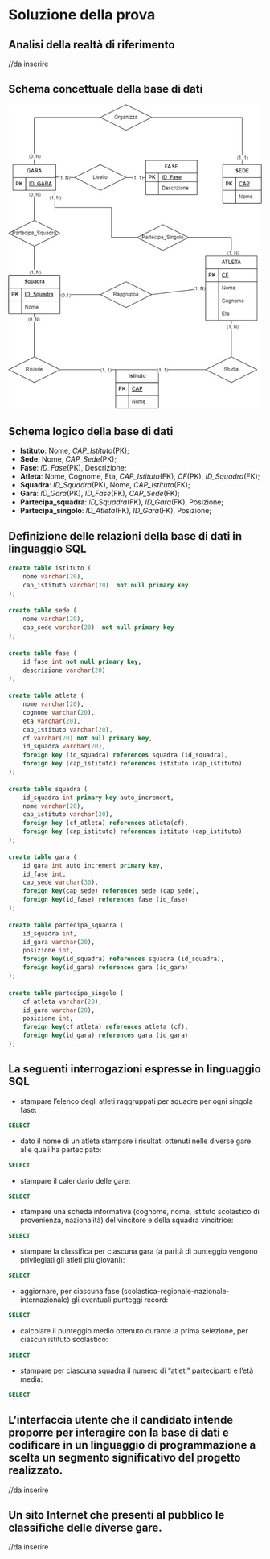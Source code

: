 # Soluzione della prova

## Analisi della realtà di riferimento
//da inserire

## Schema concettuale della base di dati
![](../Resources/DiagrammaJPG.jpg)

## Schema logico della base di dati

- **Istituto**: Nome, *CAP_Istituto*(PK);
- **Sede**: Nome, *CAP_Sede*(PK);
- **Fase**: *ID_Fase*(PK), Descrizione;
- **Atleta**: Nome, Cognome, Eta, *CAP_Istituto*(FK), *CF*(PK), *ID_Squadra*(FK);
- **Squadra**: *ID_Squadra*(PK), Nome, *CAP_Istituto*(FK);
- **Gara**: *ID_Gara*(PK), *ID_Fase*(FK), *CAP_Sede*(FK);
- **Partecipa_squadra**: *ID_Squadra*(FK), *ID_Gara*(FK), Posizione;
- **Partecipa_singolo**: *ID_Atleta*(FK), *ID_Gara*(FK), Posizione;

## Definizione delle relazioni della base di dati in linguaggio SQL
```sql
create table istituto (
	nome varchar(20),
    cap_istituto varchar(20)  not null primary key
);

create table sede (
	nome varchar(20),
    cap_sede varchar(20)  not null primary key
);

create table fase (
	id_fase int not null primary key,
	descrizione varchar(20)
);

create table atleta (
	nome varchar(20),
    cognome varchar(20),
    eta varchar(20),
    cap_istituto varchar(20),
    cf varchar(20) not null primary key,
    id_squadra varchar(20),
    foreign key (id_squadra) references squadra (id_squadra),
    foreign key (cap_istituto) references istituto (cap_istituto)
);

create table squadra (
	id_squadra int primary key auto_increment,
	nome varchar(20),
	cap_istituto varchar(20),
    foreign key (cf_atleta) references atleta(cf),
    foreign key (cap_istituto) references istituto (cap_istituto)
);

create table gara (
	id_gara int auto_increment primary key,
    id_fase int,
    cap_sede varchar(30),
    foreign key(cap_sede) references sede (cap_sede),
    foreign key(id_fase) references fase (id_fase)
);

create table partecipa_squadra (
	id_squadra int,
	id_gara varchar(20),
	posizione int,
	foreign key(id_squadra) references squadra (id_squadra),
    foreign key(id_gara) references gara (id_gara)
);

create table partecipa_singolo (
	cf_atleta varchar(20),
    id_gara varchar(20),
	posizione int,
    foreign key(cf_atleta) references atleta (cf),
    foreign key(id_gara) references gara (id_gara)
);
```
## La seguenti interrogazioni espresse in linguaggio SQL
- stampare l’elenco degli atleti raggruppati per squadre per ogni singola fase:
```sql
SELECT
```
- dato il nome di un atleta stampare i risultati ottenuti nelle diverse gare alle quali ha partecipato:
```sql
SELECT
```
- stampare il calendario delle gare:
```sql
SELECT
```
- stampare una scheda informativa (cognome, nome, istituto scolastico di provenienza, nazionalità) del vincitore e della squadra vincitrice:
```sql
SELECT
```
- stampare la classifica per ciascuna gara (a parità di punteggio vengono privilegiati gli atleti più giovani):
```sql
SELECT
```
- aggiornare, per ciascuna fase (scolastica-regionale-nazionale-internazionale) gli eventuali punteggi record:
```sql
SELECT
```
- calcolare il punteggio medio ottenuto durante la prima selezione, per ciascun istituto scolastico:
```sql
SELECT
```
- stampare per ciascuna squadra il numero di “atleti” partecipanti e l’età media:
```sql
SELECT
```
## L’interfaccia utente che il candidato intende proporre per interagire con la base di dati e codificare in un linguaggio di programmazione a scelta un segmento significativo del progetto realizzato.
//da inserire

## Un sito Internet che presenti al pubblico le classifiche delle diverse gare.
//da inserire